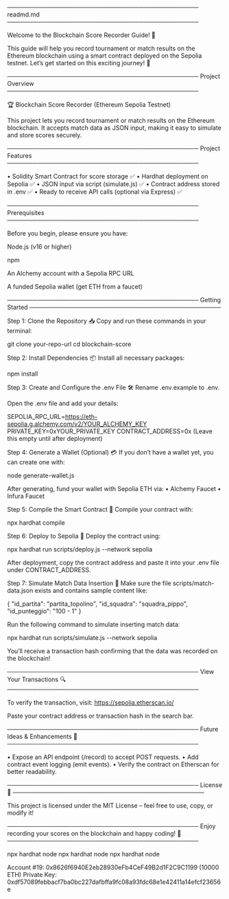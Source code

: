 ─────────────────────────────────────────────
readmd.md
─────────────────────────────────────────────

Welcome to the Blockchain Score Recorder Guide! 🎉

This guide will help you record tournament or match results on the Ethereum blockchain using a smart contract deployed on the Sepolia testnet. Let’s get started on this exciting journey! 🚀

─────────────────────────────────────────────
Project Overview
─────────────────────────────────────────────

🏆 Blockchain Score Recorder (Ethereum Sepolia Testnet)

This project lets you record tournament or match results on the Ethereum blockchain. It accepts match data as JSON input, making it easy to simulate and store scores securely.

─────────────────────────────────────────────
Project Features
─────────────────────────────────────────────

• Solidity Smart Contract for score storage ✅
• Hardhat deployment on Sepolia ✅
• JSON input via script (simulate.js) ✅
• Contract address stored in .env ✅
• Ready to receive API calls (optional via Express) ✅

─────────────────────────────────────────────
Prerequisites
─────────────────────────────────────────────

Before you begin, please ensure you have:

Node.js (v16 or higher)

npm

An Alchemy account with a Sepolia RPC URL

A funded Sepolia wallet (get ETH from a faucet)

─────────────────────────────────────────────
Getting Started
─────────────────────────────────────────────

Step 1: Clone the Repository 📥
Copy and run these commands in your terminal:

git clone your-repo-url
cd blockchain-score

Step 2: Install Dependencies 📦
Install all necessary packages:

npm install

Step 3: Create and Configure the .env File 🛠️
Rename .env.example to .env.

Open the .env file and add your details:

SEPOLIA_RPC_URL=https://eth-sepolia.g.alchemy.com/v2/YOUR_ALCHEMY_KEY
PRIVATE_KEY=0xYOUR_PRIVATE_KEY
CONTRACT_ADDRESS=0x (Leave this empty until after deployment)

Step 4: Generate a Wallet (Optional) 💳
If you don’t have a wallet yet, you can create one with:

node generate-wallet.js

After generating, fund your wallet with Sepolia ETH via: • Alchemy Faucet
• Infura Faucet

Step 5: Compile the Smart Contract 🔨
Compile your contract with:

npx hardhat compile

Step 6: Deploy to Sepolia 🚀
Deploy the contract using:

npx hardhat run scripts/deploy.js --network sepolia

After deployment, copy the contract address and paste it into your .env file under CONTRACT_ADDRESS.

Step 7: Simulate Match Data Insertion 🏀
Make sure the file scripts/match-data.json exists and contains sample content like:

{ "id_partita": "partita_topolino", "id_squadra": "squadra_pippo", "id_punteggio": "100 - 1" }

Run the following command to simulate inserting match data:

npx hardhat run scripts/simulate.js --network sepolia

You’ll receive a transaction hash confirming that the data was recorded on the blockchain!

─────────────────────────────────────────────
View Your Transactions 🔍
─────────────────────────────────────────────

To verify the transaction, visit: https://sepolia.etherscan.io/

Paste your contract address or transaction hash in the search bar.

─────────────────────────────────────────────
Future Ideas & Enhancements 🧱
─────────────────────────────────────────────

• Expose an API endpoint (/record) to accept POST requests.
• Add contract event logging (emit events).
• Verify the contract on Etherscan for better readability.

─────────────────────────────────────────────
License 📄
─────────────────────────────────────────────

This project is licensed under the MIT License – feel free to use, copy, or modify it!

─────────────────────────────────────────────
Enjoy recording your scores on the blockchain and happy coding! 🎉
─────────────────────────────────────────────


npx hardhat node
npx hardhat node
npx hardhat node



Account #19: 0x8626f6940E2eb28930eFb4CeF49B2d1F2C9C1199 (10000 ETH)
Private Key: 0xdf57089febbacf7ba0bc227dafbffa9fc08a93fdc68e1e42411a14efcf23656e